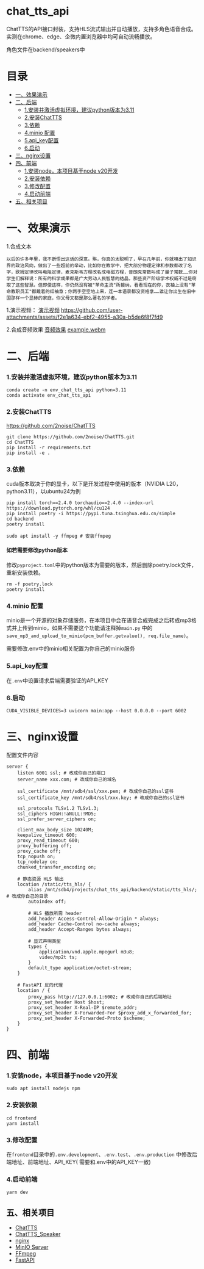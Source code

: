 # chat_tts_api

ChatTTS的API接口封装，支持HLS流式输出并自动播放，支持多角色语音合成。实测在chrome、edge、企微内置浏览器中均可自动流畅播放。

角色文件在backend/speakers中

# 目录

- [一、效果演示](#一效果演示)
- [二、后端](#二后端)
    - [1.安装并激活虚拟环境，建议python版本为3.11](#1安装并激活虚拟环境建议python版本为311)
    - [2.安装ChatTTS](#2安装chatt)
    - [3.依赖](#3依赖)
    - [4.minio 配置](#4minio-配置)
    - [5.api_key配置](#5api_key配置)
    - [6.启动](#6启动)
- [三、nginx设置](#三nginx设置)
- [四、前端](#四前端)
    - [1.安装node，本项目基于node v20开发](#1安装node本项目基于node-v20开发)
    - [2.安装依赖](#2安装依赖)
    - [3.修改配置](#3修改配置)
    - [4.启动前端](#4启动前端)
- [五、相关项目](#五相关项目)

# 一、效果演示

1.合成文本

```text
以后的许多年里，我不断悟出这话的深意。琳，你真的太聪明了，早在几年前，你就嗅出了知识界的政治风向，做出了一些超前的举动，比如你在教学中，把大部分物理定律和参数都改了名字，欧姆定律改叫电阻定律，麦克斯韦方程改名成电磁方程，普朗克常数叫成了量子常数……你对学生们解释说：所有的科学成果都是广大劳动人民智慧的结晶，那些资产阶级学术权威不过是窃取了这些智慧。但即使这样，你仍然没有被"革命主流"所接纳，看看现在的你，衣袖上没有"革命教职员工"都戴着的红袖章；你两手空空地上来，连一本语录都没资格拿……谁让你出生在旧中国那样一个显赫的家庭，你父母又都是那么著名的学者。
```

1.演示视频：
[演示视频](./example/example.mp4)
https://github.com/user-attachments/assets/f2e1a634-ebf2-4955-a30a-b5de6f8f7fd9

2.合成音频效果
[音频效果](./example/example.mp3)
[example.webm](https://github.com/user-attachments/assets/e592ce46-26ba-4037-bc6d-74126102fae1)


# 二、后端

### 1.安装并激活虚拟环境，建议python版本为3.11

```shell
conda create -n env_chat_tts_api python=3.11
conda activate env_chat_tts_api
```

### 2.安装ChatTTS

https://github.com/2noise/ChatTTS

```shell
git clone https://github.com/2noise/ChatTTS.git
cd ChatTTS
pip install -r requirements.txt
pip install -e .
```

### 3.依赖

cuda版本取决于你的显卡，以下是开发过程中使用的版本（NVIDIA L20，python3.11），以ubuntu24为例

```shell
pip install torch==2.4.0 torchaudio==2.4.0 --index-url https://download.pytorch.org/whl/cu124
pip install poetry -i https://pypi.tuna.tsinghua.edu.cn/simple
cd backend
poetry install

sudo apt install -y ffmpeg # 安装ffmpeg
```

#### 如若需要修改python版本

修改`pyproject.toml`中的python版本为需要的版本，然后删除poetry.lock文件，重新安装依赖。

```shell
rm -f poetry.lock
poetry install
```

### 4.minio 配置

minio是一个开源的对象存储服务，在本项目中会在语音合成完成之后转成mp3格式并上传到minio，如果不需要这个功能请注释掉`main.py`
中的`save_mp3_and_upload_to_minio(pcm_buffer.getvalue(), req.file_name)`。

需要修改.env中的minio相关配置为你自己的minio服务

### 5.api_key配置

在`.env`中设置请求后端需要验证的API_KEY

### 6.启动

```shell
CUDA_VISIBLE_DEVICES=3 uvicorn main:app --host 0.0.0.0 --port 6002
```

# 三、nginx设置

配置文件内容

```nginx
server {
    listen 6001 ssl; # 改成你自己的端口
    server_name xxx.com; # 改成你自己的域名

    ssl_certificate /mnt/sdb4/ssl/xxx.pem; # 改成你自己的ssl证书
    ssl_certificate_key /mnt/sdb4/ssl/xxx.key; # 改成你自己的ssl证书

    ssl_protocols TLSv1.2 TLSv1.3;
    ssl_ciphers HIGH:!aNULL:!MD5;
    ssl_prefer_server_ciphers on;

    client_max_body_size 10240M;
    keepalive_timeout 600;
    proxy_read_timeout 600;
    proxy_buffering off;
    proxy_cache off;
    tcp_nopush on;
    tcp_nodelay on;
    chunked_transfer_encoding on;

    # 静态资源 HLS 输出
    location /static/tts_hls/ {
        alias /mnt/sdb4/projects/chat_tts_api/backend/static/tts_hls/; # 改成你自己的目录
        autoindex off;

        # HLS 播放所需 header
        add_header Access-Control-Allow-Origin * always;
        add_header Cache-Control no-cache always;
        add_header Accept-Ranges bytes always;

        # 显式声明类型
        types {
            application/vnd.apple.mpegurl m3u8;
            video/mp2t ts;
        }
        default_type application/octet-stream;
    }

    # FastAPI 反向代理
    location / {
        proxy_pass http://127.0.0.1:6002; # 改成你自己的后端地址
        proxy_set_header Host $host;
        proxy_set_header X-Real-IP $remote_addr;
        proxy_set_header X-Forwarded-For $proxy_add_x_forwarded_for;
        proxy_set_header X-Forwarded-Proto $scheme;
    }
}
```

# 四、前端

### 1.安装node，本项目基于node v20开发

```shell
sudo apt install nodejs npm
```

### 2.安装依赖

```shell
cd frontend
yarn install
```

### 3.修改配置

在`frontend`目录中的`.env.development`、`.env.test`、`.env.production` 中修改后端地址、前端地址、API_KEY(
需要和.env中的API_KEY一致)

### 4.启动前端

```shell
yarn dev
```

## 五、相关项目

- [ChatTTS](https://github.com/2noise/ChatTTS)
- [ChatTTS_Speaker](https://github.com/6drf21e/ChatTTS_Speaker)
- [nginx](https://nginx.org/)
- [MinIO Server](https://min.io/docs/minio/linux/operations/installation.html)
- [FFmpeg](https://ffmpeg.org/download.html)
- [FastAPI](https://fastapi.tiangolo.com/)
